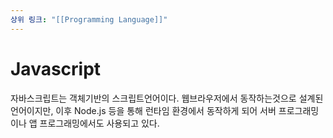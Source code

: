 ```yaml
---
상위 링크: "[[Programming Language]]"
---
```

# Javascript
자바스크립트는 객체기반의 스크립트언어이다. 웹브라우저에서 동작하는것으로 설계된 언어이지만, 이후 Node.js 등을 통해 런타임 환경에서 동작하게 되어 서버 프로그래밍이나 앱 프로그래밍에서도 사용되고 있다.